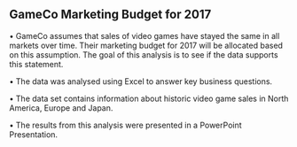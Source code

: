## GameCo Marketing Budget for 2017 

•	GameCo assumes that sales of video games have stayed the same in all markets over time. Their marketing budget for 2017 will be allocated based on this assumption. The goal of this analysis is to see if the data supports this statement.
    
•	The data was analysed using Excel to answer key business questions.        

•	The data set contains information about historic video game sales in North America, Europe and Japan.  

•	The results from this analysis were presented in a PowerPoint Presentation.
